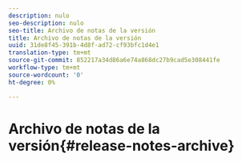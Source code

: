 ```yaml
---
description: nulo
seo-description: nulo
seo-title: Archivo de notas de la versión
title: Archivo de notas de la versión
uuid: 31de8f45-391b-4d8f-ad72-cf93bfc1d4e1
translation-type: tm+mt
source-git-commit: 852217a34d86a6e74a868dc27b9cad5e308441fe
workflow-type: tm+mt
source-wordcount: '0'
ht-degree: 0%

---
```



# Archivo de notas de la versión{#release-notes-archive}

